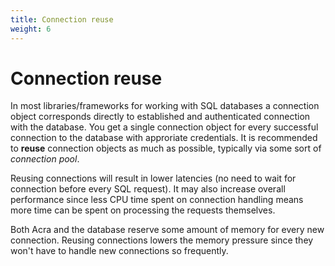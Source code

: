 ```yaml
---
title: Connection reuse
weight: 6
---
```


# Connection reuse

In most libraries/frameworks for working with SQL databases a connection object corresponds directly to
established and authenticated connection with the database.
You get a single connection object for every successful connection to the database with approriate credentials.
It is recommended to **reuse** connection objects as much as possible,
typically via some sort of *connection pool*.

Reusing connections will result in lower latencies (no need to wait for connection before every SQL request).
It may also increase overall performance since less CPU time spent on connection handling
means more time can be spent on processing the requests themselves.

Both Acra and the database reserve some amount of memory for every new connection.
Reusing connections lowers the memory pressure since they won't have to handle new connections so frequently.
